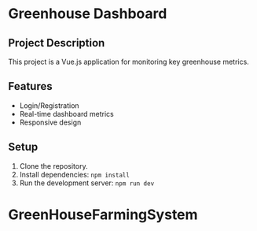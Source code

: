 # Greenhouse Dashboard

## Project Description
This project is a Vue.js application for monitoring key greenhouse metrics.

## Features
- Login/Registration
- Real-time dashboard metrics
- Responsive design

## Setup
1. Clone the repository.
2. Install dependencies: `npm install`
3. Run the development server: `npm run dev`
# GreenHouseFarmingSystem
